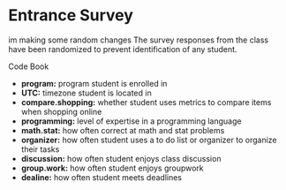 # Entrance Survey

im making some random changes
The survey responses from the class have been randomized to prevent identification of any student.

Code Book

* **program:** program student is enrolled in
* **UTC:** timezone student is located in
* **compare.shopping:** whether student uses metrics to compare items when shopping online
* **programming:** level of expertise in a programming language
* **math.stat:** how often correct at math and stat problems
* **organizer:** how often student uses a to do list or organizer to organize their tasks
* **discussion:** how often student enjoys class discussion
* **group.work:** how often student enjoys groupwork
* **dealine:** how often student meets deadlines